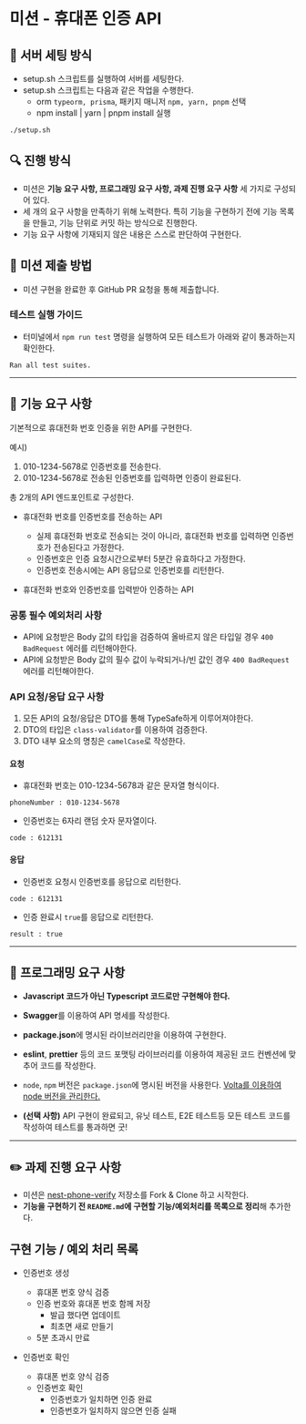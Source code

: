 # 미션 - 휴대폰 인증 API

## 🎯 서버 세팅 방식
- setup.sh 스크립트를 실행하여 서버를 세팅한다.
- setup.sh 스크립트는 다음과 같은 작업을 수행한다.
    - orm `typeorm, prisma`, 패키지 매니저 `npm, yarn, pnpm` 선택
    - npm install | yarn | pnpm install 실행

```bash
./setup.sh
```

## 🔍 진행 방식

- 미션은 **기능 요구 사항, 프로그래밍 요구 사항, 과제 진행 요구 사항** 세 가지로 구성되어 있다.
- 세 개의 요구 사항을 만족하기 위해 노력한다. 특히 기능을 구현하기 전에 기능 목록을 만들고, 기능 단위로 커밋 하는 방식으로 진행한다.
- 기능 요구 사항에 기재되지 않은 내용은 스스로 판단하여 구현한다.

## 📮 미션 제출 방법

- 미션 구현을 완료한 후 GitHub PR 요청을 통해 제출합니다.

### 테스트 실행 가이드

- 터미널에서 `npm run test` 명령을 실행하여 모든 테스트가 아래와 같이 통과하는지 확인한다.

```
Ran all test suites.
```

---

## 🚀 기능 요구 사항

기본적으로 휴대전화 번호 인증을 위한 API를 구현한다.

예시)
1. 010-1234-5678로 인증번호를 전송한다.
2. 010-1234-5678로 전송된 인증번호를 입력하면 인증이 완료된다.

총 2개의 API 엔드포인트로 구성한다.
  - 휴대전화 번호를 인증번호를 전송하는 API
      - 실제 휴대전화 번호로 전송되는 것이 아니라, 휴대전화 번호를 입력하면 인증번호가 전송된다고 가정한다.
      - 인증번호은 인증 요청시간으로부터 5분간 유효하다고 가정한다.
      - 인증번호 전송시에는 API 응답으로 인증번호를 리턴한다.
  

  - 휴대전화 번호와 인증번호를 입력받아 인증하는 API


### 공통 필수 예외처리 사항

- API에 요청받은 Body 값의 타입을 검증하여 올바르지 않은 타입일 경우 `400 BadRequest` 에러를 리턴해야한다.
- API에 요청받은 Body 값의 필수 값이 누락되거나/빈 값인 경우 `400 BadRequest` 에러를 리턴해야한다.


### API 요청/응답 요구 사항
1. 모든 API의 요청/응답은 DTO를 통해 TypeSafe하게 이루어져야한다.
2. DTO의 타입은 `class-validator`를 이용하여 검증한다.
3. DTO 내부 요소의 명칭은 `camelCase`로 작성한다.

#### 요청

- 휴대전화 번호는 010-1234-5678과 같은 문자열 형식이다.
```
phoneNumber : 010-1234-5678
```
- 인증번호는 6자리 랜덤 숫자 문자열이다.
```
code : 612131
```

#### 응답

- 인증번호 요청시 인증번호를 응답으로 리턴한다.
```
code : 612131
```
- 인증 완료시 `true`를 응답으로 리턴한다.
```
result : true
```

---

## 🎯 프로그래밍 요구 사항

- **Javascript 코드가 아닌 Typescript 코드로만 구현해야 한다.**
- **Swagger**를 이용하여 API 명세를 작성한다.
- **package.json**에 명시된 라이브러리만을 이용하여 구현한다.
- **eslint**, **prettier** 등의 코드 포맷팅 라이브러리를 이용하여 제공된 코드 컨벤션에 맞추어 코드를 작성한다.
- `node`, `npm` 버전은 `package.json`에 명시된 버전을 사용한다. [Volta를 이용하여 node 버전을 관리한다.](https://docs.volta.sh/guide/getting-started)


- **(선택 사항)** API 구현이 완료되고, 유닛 테스트, E2E 테스트등 모든 테스트 코드를 작성하여 테스트를 통과하면 굿!
---

## ✏️ 과제 진행 요구 사항

- 미션은 [nest-phone-verify](https://github.com/eojjeoda-nest/nest-phone-verify-1) 저장소를 Fork & Clone 하고 시작한다.
- **기능을 구현하기 전 `README.md`에 구현할 기능/예외처리를 목록으로 정리**해 추가한다.

## 구현 기능 / 예외 처리 목록
- 인증번호 생성
  - 휴대폰 번호 양식 검증
  - 인증 번호와 휴대폰 번호 함께 저장
    - 발급 했다면 업데이트
    - 최초면 새로 만들기
  - 5분 초과시 만료

- 인증번호 확인
  - 휴대폰 번호 양식 검증
  - 인증번호 확인
    - 인증번호가 일치하면 인증 완료
    - 인증번호가 일치하지 않으면 인증 실패